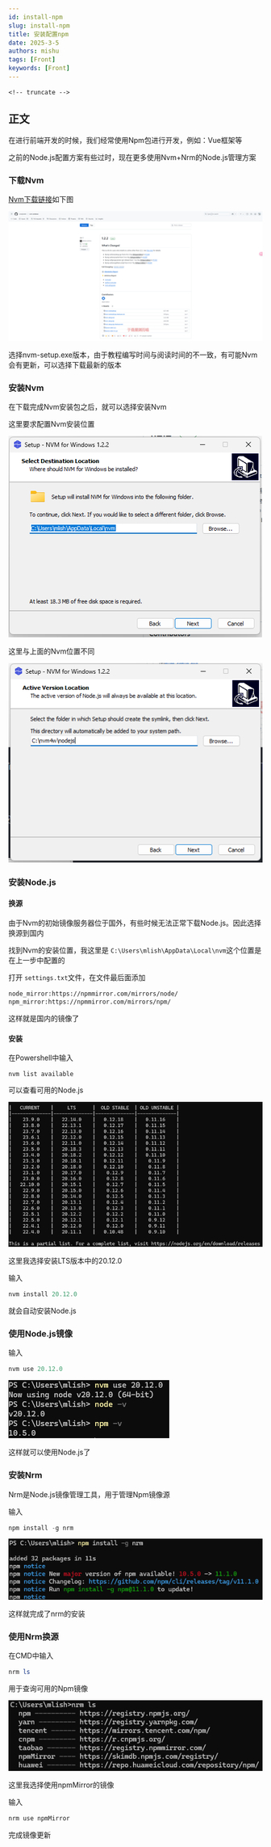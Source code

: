 ```yaml
---
id: install-npm
slug: install-npm
title: 安装配置npm
date: 2025-3-5
authors: mishu
tags: [Front]
keywords: [Front]
---
```

```
<!-- truncate -->
```

## 正文

在进行前端开发的时候，我们经常使用Npm包进行开发，例如：Vue框架等

之前的Node.js配置方案有些过时，现在更多使用Nvm+Nrm的Node.js管理方案

### 下载Nvm

[Nvm下载链接](https://github.com/coreybutler/nvm-windows/releases)如下图

![1741165069269](image/安装配置npm/1741165069269.png)

选择nvm-setup.exe版本，由于教程编写时间与阅读时间的不一致，有可能Nvm会有更新，可以选择下载最新的版本

### 安装Nvm

在下载完成Nvm安装包之后，就可以选择安装Nvm

这里要求配置Nvm安装位置

![1741165205589](image/安装配置npm/1741165205589.png)

这里与上面的Nvm位置不同

![1741165238652](image/安装配置npm/1741165238652.png)

### 安装Node.js

#### 换源

由于Nvm的初始镜像服务器位于国外，有些时候无法正常下载Node.js。因此选择换源到国内

找到Nvm的安装位置，我这里是 `C:\Users\mlish\AppData\Local\nvm`这个位置是在上一步中配置的

打开 `settings.txt`文件，在文件最后面添加

```txt
node_mirror:https://npmmirror.com/mirrors/node/ 
npm_mirror:https://npmmirror.com/mirrors/npm/
```

这样就是国内的镜像了

#### 安装

在Powershell中输入

```
nvm list available
```

可以查看可用的Node.js

![1741165368506](image/安装配置npm/1741165368506.png)

这里我选择安装LTS版本中的20.12.0

输入

```powershell
nvm install 20.12.0
```

就会自动安装Node.js

### 使用Node.js镜像

输入

```powershell
nvm use 20.12.0
```

![1741165833775](image/安装配置npm/1741165833775.png)

这样就可以使用Node.js了

### 安装Nrm

Nrm是Node.js镜像管理工具，用于管理Npm镜像源

输入

```powershell
npm install -g nrm
```

![1741170464508](image/安装配置npm/1741170464508.png)

这样就完成了nrm的安装

### 使用Nrm换源

在CMD中输入

```powershell
nrm ls
```

用于查询可用的Npm镜像

![1741170554479](image/安装配置npm/1741170554479.png)

这里我选择使用npmMirror的镜像

输入

```powershell
nrm use npmMirror
```

完成镜像更新

